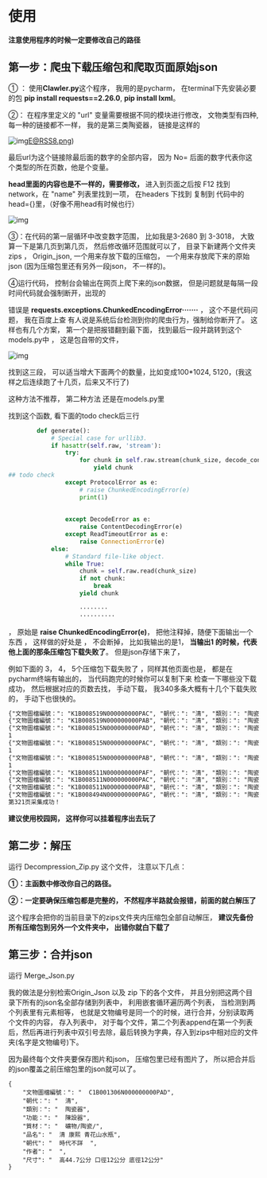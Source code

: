 # 使用



**注意使用程序的时候一定要修改自己的路径**



## 第一步：爬虫下载压缩包和爬取页面原始json

① ： 使用**Clawler.py**这个程序， 我用的是pycharm， 在terminal下先安装必要的包 **pip install requests==2.26.0**,  **pip install lxml**。

②： 在程序里定义的 "url" 变量需要根据不同的模块进行修改， 文物类型有四种,  每一种的链接都不一样， 我的是第三类陶瓷器， 链接是这样的

![img](file:///C:\Users\1\AppData\Roaming\Tencent\Users\1025935864\QQ\WinTemp\RichOle\(Q2KWOIJJL3`]OOC)E@RSS8.png)

最后url为这个链接除最后面的数字的全部内容， 因为 No=  后面的数字代表你这个类型的所在页数，他是个变量。

**head里面的内容也是不一样的，需要修改，** 进入到页面之后按 F12 找到 network，在 "name" 列表里找到一项，  在headers 下找到 复制到 代码中的 head={}里，（好像不用head有时候也行）

![img](file:///C:\Users\1\AppData\Roaming\Tencent\Users\1025935864\QQ\WinTemp\RichOle\H$9O{JK1W]0HO00L_SC_ODR.png)



③：在代码的第一层循环中改变数字范围， 比如我是3-2680 到 3-3018， 大致算一下是第几页到第几页， 然后修改循环范围就可以了， 目录下新建两个文件夹 zips ， Origin_json, 一个用来存放下载的压缩包， 一个用来存放爬下来的原始json (因为压缩包里还有另外一段json， 不一样的)。

④运行代码， 控制台会输出在网页上爬下来的json数据， 但是问题就是每隔一段时间代码就会强制断开，出现的

错误是 **requests.exceptions.ChunkedEncodingError·······**  ， 这个不是代码问题， 我在百度上查 有人说是系统后台检测到你的爬虫行为，强制给你断开了。 这样也有几个方案， 第一个是把报错翻到最下面， 找到最后一段并跳转到这个models.py中 ， 这是包自带的文件， 

![img](file:///C:\Users\1\AppData\Roaming\Tencent\Users\1025935864\QQ\WinTemp\RichOle\M71~E%Q8WOZMLZC[SOOL1BJ.png)

找到这三段， 可以适当增大下面两个的数量，比如变成100*1024, 5120，(我这样之后连续跑了十几页，后来又不行了)

这种方法不推荐， 第二种方法 还是在models.py里

找到这个函数,  看下面的todo check后三行

```python
        def generate():
            # Special case for urllib3.
            if hasattr(self.raw, 'stream'):
                try:
                    for chunk in self.raw.stream(chunk_size, decode_content=True):
                        yield chunk
## todo check                        
                except ProtocolError as e:
                    # raise ChunkedEncodingError(e)
                    print(1)
                
                
                except DecodeError as e:
                    raise ContentDecodingError(e)
                except ReadTimeoutError as e:
                    raise ConnectionError(e)
            else:
                # Standard file-like object.
                while True:
                    chunk = self.raw.read(chunk_size)
                    if not chunk:
                        break
                    yield chunk
                    
                    ········
                    ··········
```

， 原始是  **raise ChunkedEncodingError(e)**， 把他注释掉，随便下面输出一个东西 ， 这样做的好处是 ， 不会断掉， 比如我输出的是1， **当输出1 的时候，代表他上面的那条压缩包下载失败了**。 但是json存储下来了，



例如下面的 3， 4， 5个压缩包下载失败了 ，同样其他页面也是， 都是在pycharm终端有输出的， 当代码跑完的时候你可以复制下来 检查一下哪些没下载成功， 然后根据对应的页数去找， 手动下载， 我340多条大概有十几个下载失败的， 手动下也很快的。



```txt
{"文物圖檔編號：": "K1B008519N000000000PAC", "朝代：": "清", "類別：": "陶瓷器", "功能：": "盛裝器", "質材：": "礦物/陶瓷/瓷"}
{"文物圖檔編號：": "K1B008519N000000000PAB", "朝代：": "清", "類別：": "陶瓷器", "功能：": "盛裝器", "質材：": "礦物/陶瓷/瓷"}
{"文物圖檔編號：": "K1B008515N000000000PAD", "朝代：": "清", "類別：": "陶瓷器", "功能：": "盛裝器", "質材：": "礦物/陶瓷/瓷"}
1
{"文物圖檔編號：": "K1B008515N000000000PAC", "朝代：": "清", "類別：": "陶瓷器", "功能：": "盛裝器", "質材：": "礦物/陶瓷/瓷"}
1
{"文物圖檔編號：": "K1B008515N000000000PAB", "朝代：": "清", "類別：": "陶瓷器", "功能：": "盛裝器", "質材：": "礦物/陶瓷/瓷"}
1
{"文物圖檔編號：": "K1B008511N000000000PAF", "朝代：": "清", "類別：": "陶瓷器", "功能：": "盛裝器", "質材：": "礦物/陶瓷/瓷"}
{"文物圖檔編號：": "K1B008511N000000000PAC", "朝代：": "清", "類別：": "陶瓷器", "功能：": "盛裝器", "質材：": "礦物/陶瓷/瓷"}
{"文物圖檔編號：": "K1B008511N000000000PAB", "朝代：": "清", "類別：": "陶瓷器", "功能：": "盛裝器", "質材：": "礦物/陶瓷/瓷"}
{"文物圖檔編號：": "K1B008494N000000000PAG", "朝代：": "清", "類別：": "陶瓷器", "功能：": "盛裝器", "質材：": "礦物/玻璃/"}
第321页采集成功！

```

**建议使用校园网， 这样你可以挂着程序出去玩了**



## 第二步：解压

运行 Decompression_Zip.py 这个文件， 注意以下几点：

**①：主函数中修改你自己的路径。**

**②：一定要确保压缩包都是完整的， 不然程序半路就会报错，前面的就白解压了**

这个程序会把你的当前目录下的zips文件夹内压缩包全部自动解压， **建议先备份所有压缩包到另外一个文件夹中， 出错你就白下载了**





## 第三步：合并json



运行 Merge_Json.py

我的做法是分别检索Origin_Json 以及 zip 下的各个文件， 并且分别把这两个目录下所有的json名全部存储到列表中， 利用嵌套循环遍历两个列表， 当检测到两个列表里有元素相等， 也就是文物编号是同一个的时候，进行合并，分别读取两个文件的内容， 存入列表中， 对于每个文件，第二个列表append在第一个列表后，然后再进行列表中双引号去除，最后转换为字典，存入到zips中相对应的文件夹(名字是文物编号)下。



因为最终每个文件夹要保存图片和json， 压缩包里已经有图片了， 所以把合并后的json覆盖之前压缩包里的json就可以了。

```
{
    "文物圖檔編號：": "  C1B001306N000000000PAD",
    "朝代：": "  清",
    "類別：": "  陶瓷器",
    "功能：": "  陳設器",
    "質材：": "  礦物/陶瓷/",
    "品名": "  清 康熙 青花山水瓶",
    "朝代": "  時代不詳  ",
    "作者": "  ",
    "尺寸": "  高44.7公分 口徑12公分 底徑12公分"
}
```





